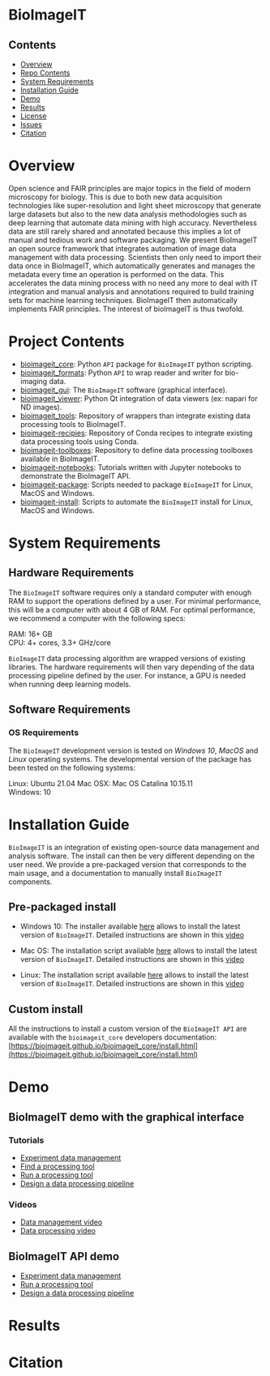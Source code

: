 # BioImageIT

## Contents

- [Overview](#overview)
- [Repo Contents](#repo-contents)
- [System Requirements](#system-requirements)
- [Installation Guide](#installation-guide)
- [Demo](#demo)
- [Results](#results)
- [License](./LICENSE)
- [Issues](https://github.com/ebridge2/lol/issues)
- [Citation](#citation)

# Overview

Open science and FAIR principles are major topics in the field of modern microscopy for biology. This is due to both new data acquisition technologies like super-resolution and light sheet microscopy that generate large datasets but also to the new data analysis methodologies such as deep learning that automate data mining with high accuracy. Nevertheless data are still rarely shared and annotated because this implies a lot of manual and tedious work and software packaging. We present BioImageIT an open source framework that integrates automation of image data management with data processing. Scientists then only need to import their data once in BioImageIT, which automatically generates and manages the metadata every time an operation is performed on the data. This accelerates the data mining process with no need any more to deal with IT integration and manual analysis and annotations required to build training sets for machine learning techniques. BioImageIT then automatically implements FAIR principles. The interest of bioImageIT is thus twofold. 

# Project Contents

- [bioimageit_core](https://github.com/bioimageit/bioimageit_core): Python `API` package for `BioImageIT` python scripting.
- [bioimageit_formats](https://github.com/bioimageit/bioimageit_formats): Python `API` to wrap reader and writer for bio-imaging data.
- [bioimageit_gui](https://github.com/bioimageit/bioimageit_formats): The `BioImageIT` software (graphical interface).
- [bioimageit_viewer](https://github.com/bioimageit/bioimageit_viewer): Python Qt integration of data viewers (ex: napari for ND images).
- [bioimageit_tools](https://github.com/bioimageit/bioimageit_tools): Repository of wrappers than integrate existing data processing tools to BioImageIT.
- [bioimageit-recipies](https://github.com/bioimageit/bioimageit-recipies): Repository of Conda recipes to integrate existing data processing tools using Conda.
- [bioimageit-toolboxes](https://github.com/bioimageit/bioimageit-toolboxes): Repository to define data processing toolboxes available in BioImageIT.
- [bioimageit-notebooks](https://github.com/bioimageit/bioimageit-notebooks): Tutorials written with Jupyter notebooks to demonstrate the BioImageIT API.
- [bioimageit-package](https://github.com/bioimageit/bioimageit-package): Scripts needed to package `BioImageIT` for Linux, MacOS and Windows.
- [bioimageit-install](https://github.com/bioimageit/bioimageit-install): Scripts to automate the `BioImageIT` install for Linux, MacOS and Windows.

# System Requirements

## Hardware Requirements

The `BioImageIT` software requires only a standard computer with enough RAM to support the operations defined by a user. For minimal performance, this will be a computer with about 4 GB of RAM. For optimal performance, we recommend a computer with the following specs:

RAM: 16+ GB  
CPU: 4+ cores, 3.3+ GHz/core

`BioImageIT` data processing algorithm are wrapped versions of existing libraries. The hardware requirements will then vary depending of the data processing pipeline defined by the user. For instance, a GPU is needed when running deep learning models.

## Software Requirements

### OS Requirements

The `BioImageIT` development version is tested on *Windows 10*, *MacOS* and *Linux* operating systems. The developmental version of the package has been tested on the following systems:

Linux: Ubuntu 21.04 
Mac OSX: Mac OS Catalina 10.15.11    
Windows: 10 

# Installation Guide

`BioImageIT` is an integration of existing open-source data management and analysis software. The install can then be very different depending on the user need. We provide a pre-packaged version that corresponds to the main usage, and a documentation to manually install `BioImageIT` components. 

## Pre-packaged install

- Windows 10: The installer available [here](https://github.com/bioimageit/bioimageit-install/blob/main/windows/BioimageIT_installer.exe) allows to install the latest version of `BioImageIT`. Detailed instructions are shown in this [video](https://www.youtube.com/watch?v=917InvFkivA) 

- Mac OS: The installation script available [here](https://github.com/bioimageit/bioimageit-install/blob/main/mac/install.sh) allows to install the latest version of `BioImageIT`. Detailed instructions are shown in this [video](https://www.youtube.com/watch?v=pMD_pjPF3Y4) 

- Linux: The installation script available [here](https://github.com/bioimageit/bioimageit-install/blob/main/linux/install.sh) allows to install the latest version of `BioImageIT`. Detailed instructions are shown in this [video](https://www.youtube.com/watch?v=ohKKkMb54k4) 

## Custom install

All the instructions to install a custom version of the `BioImageIT API` are available with the `bioimageit_core` developers documentation: [https://bioimageit.github.io/bioimageit_core/install.html](https://bioimageit.github.io/bioimageit_core/install.html)

# Demo

## BioImageIT demo with the graphical interface 

### Tutorials
- [Experiment data management](https://bioimageit.github.io/bioimageit_gui/tutorial_experiment.html)
- [Find a processing tool](https://bioimageit.github.io/bioimageit_gui/tutorial_finder.html)
- [Run a processing tool](https://bioimageit.github.io/bioimageit_gui/tutorial_runner.html)
- [Design a data processing pipeline](https://bioimageit.github.io/bioimageit_gui/tutorial_pipeline.html)

### Videos
- [Data management video](https://www.youtube.com/watch?v=Ce0hLhO3Qis)
- [Data processing video](https://www.youtube.com/watch?v=cpN4dzASNu0)

## BioImageIT API demo

- [Experiment data management](https://github.com/bioimageit/bioimageit-notebooks/blob/main/tutorial1-experiment.ipynb)
- [Run a processing tool](https://github.com/bioimageit/bioimageit-notebooks/blob/main/tutorial2-runner.ipynb)
- [Design a data processing pipeline](https://github.com/bioimageit/bioimageit-notebooks/blob/main/tutorial3-pipeline.ipynb)

# Results

# Citation


